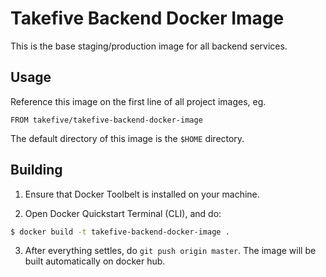 # Takefive Backend Docker Image

This is the base staging/production image for all backend services.


## Usage

Reference this image on the first line of all project images, eg.

```
FROM takefive/takefive-backend-docker-image
```

The default directory of this image is the `$HOME` directory.


## Building

1. Ensure that Docker Toolbelt is installed on your machine.

2. Open Docker Quickstart Terminal (CLI), and do:

```bash
$ docker build -t takefive-backend-docker-image .
```

3. After everything settles, do `git push origin master`. The image will be built automatically on docker hub.
